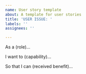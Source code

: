 ```yaml
---
name: User story template
about: A template for user stories
title: 'USER ISSUE: '
labels: ''
assignees: ''

---
```


As a (role)...

I want to (capability)...

So that I can (received benefit)...
